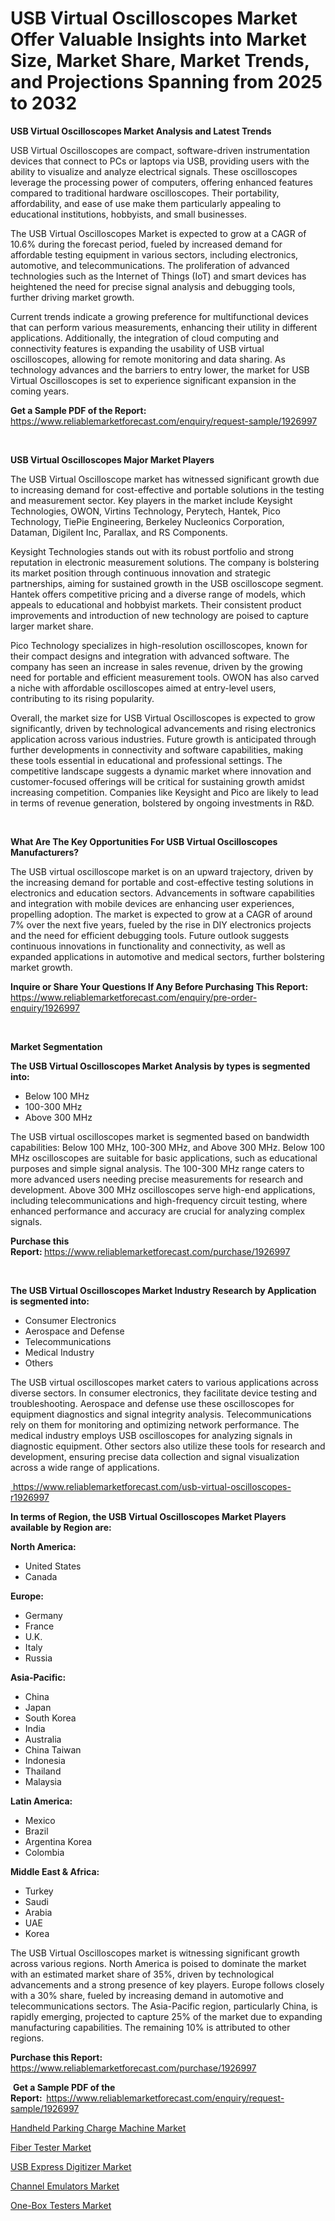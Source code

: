 <p><h1>USB Virtual Oscilloscopes Market Offer Valuable Insights into Market Size, Market Share, Market Trends, and Projections Spanning from 2025 to 2032</h1></p><p><strong>USB Virtual Oscilloscopes Market Analysis and Latest Trends</strong></p>
<p><p>USB Virtual Oscilloscopes are compact, software-driven instrumentation devices that connect to PCs or laptops via USB, providing users with the ability to visualize and analyze electrical signals. These oscilloscopes leverage the processing power of computers, offering enhanced features compared to traditional hardware oscilloscopes. Their portability, affordability, and ease of use make them particularly appealing to educational institutions, hobbyists, and small businesses.</p><p>The USB Virtual Oscilloscopes Market is expected to grow at a CAGR of 10.6% during the forecast period, fueled by increased demand for affordable testing equipment in various sectors, including electronics, automotive, and telecommunications. The proliferation of advanced technologies such as the Internet of Things (IoT) and smart devices has heightened the need for precise signal analysis and debugging tools, further driving market growth.</p><p>Current trends indicate a growing preference for multifunctional devices that can perform various measurements, enhancing their utility in different applications. Additionally, the integration of cloud computing and connectivity features is expanding the usability of USB virtual oscilloscopes, allowing for remote monitoring and data sharing. As technology advances and the barriers to entry lower, the market for USB Virtual Oscilloscopes is set to experience significant expansion in the coming years.</p></p>
<p><strong>Get a Sample PDF of the Report:&nbsp;</strong> <a href="https://www.reliablemarketforecast.com/enquiry/request-sample/1926997?utm_campaign=1998&utm_medium=2&utm_source=Github&utm_content=ia&utm_term=28032025&utm_id=usb-virtual-oscilloscopes">https://www.reliablemarketforecast.com/enquiry/request-sample/1926997</a></p>
<p>&nbsp;</p>
<p><strong>USB Virtual Oscilloscopes Major Market Players</strong></p>
<p><p>The USB Virtual Oscilloscope market has witnessed significant growth due to increasing demand for cost-effective and portable solutions in the testing and measurement sector. Key players in the market include Keysight Technologies, OWON, Virtins Technology, Perytech, Hantek, Pico Technology, TiePie Engineering, Berkeley Nucleonics Corporation, Dataman, Digilent Inc, Parallax, and RS Components.</p><p>Keysight Technologies stands out with its robust portfolio and strong reputation in electronic measurement solutions. The company is bolstering its market position through continuous innovation and strategic partnerships, aiming for sustained growth in the USB oscilloscope segment. Hantek offers competitive pricing and a diverse range of models, which appeals to educational and hobbyist markets. Their consistent product improvements and introduction of new technology are poised to capture larger market share.</p><p>Pico Technology specializes in high-resolution oscilloscopes, known for their compact designs and integration with advanced software. The company has seen an increase in sales revenue, driven by the growing need for portable and efficient measurement tools. OWON has also carved a niche with affordable oscilloscopes aimed at entry-level users, contributing to its rising popularity.</p><p>Overall, the market size for USB Virtual Oscilloscopes is expected to grow significantly, driven by technological advancements and rising electronics application across various industries. Future growth is anticipated through further developments in connectivity and software capabilities, making these tools essential in educational and professional settings. The competitive landscape suggests a dynamic market where innovation and customer-focused offerings will be critical for sustaining growth amidst increasing competition. Companies like Keysight and Pico are likely to lead in terms of revenue generation, bolstered by ongoing investments in R&D.</p></p>
<p>&nbsp;</p>
<p><strong>What Are The Key Opportunities For USB Virtual Oscilloscopes Manufacturers?</strong></p>
<p><p>The USB virtual oscilloscope market is on an upward trajectory, driven by the increasing demand for portable and cost-effective testing solutions in electronics and education sectors. Advancements in software capabilities and integration with mobile devices are enhancing user experiences, propelling adoption. The market is expected to grow at a CAGR of around 7% over the next five years, fueled by the rise in DIY electronics projects and the need for efficient debugging tools. Future outlook suggests continuous innovations in functionality and connectivity, as well as expanded applications in automotive and medical sectors, further bolstering market growth.</p></p>
<p><strong>Inquire or Share Your Questions If Any Before Purchasing This Report:</strong> <a href="https://www.reliablemarketforecast.com/enquiry/pre-order-enquiry/1926997?utm_campaign=1998&utm_medium=2&utm_source=Github&utm_content=ia&utm_term=28032025&utm_id=usb-virtual-oscilloscopes">https://www.reliablemarketforecast.com/enquiry/pre-order-enquiry/1926997</a></p>
<p>&nbsp;</p>
<p><strong>Market Segmentation</strong></p>
<p><strong>The USB Virtual Oscilloscopes Market Analysis by types is segmented into:</strong></p>
<p><ul><li>Below 100 MHz</li><li>100-300 MHz</li><li>Above 300 MHz</li></ul></p>
<p><p>The USB virtual oscilloscopes market is segmented based on bandwidth capabilities: Below 100 MHz, 100-300 MHz, and Above 300 MHz. Below 100 MHz oscilloscopes are suitable for basic applications, such as educational purposes and simple signal analysis. The 100-300 MHz range caters to more advanced users needing precise measurements for research and development. Above 300 MHz oscilloscopes serve high-end applications, including telecommunications and high-frequency circuit testing, where enhanced performance and accuracy are crucial for analyzing complex signals.</p></p>
<p><strong>Purchase this Report:&nbsp;</strong><a href="https://www.reliablemarketforecast.com/purchase/1926997?utm_campaign=1998&utm_medium=2&utm_source=Github&utm_content=ia&utm_term=28032025&utm_id=usb-virtual-oscilloscopes">https://www.reliablemarketforecast.com/purchase/1926997</a></p>
<p>&nbsp;</p>
<p><strong>The USB Virtual Oscilloscopes Market Industry Research by Application is segmented into:</strong></p>
<p><ul><li>Consumer Electronics</li><li>Aerospace and Defense</li><li>Telecommunications</li><li>Medical Industry</li><li>Others</li></ul></p>
<p><p>The USB virtual oscilloscopes market caters to various applications across diverse sectors. In consumer electronics, they facilitate device testing and troubleshooting. Aerospace and defense use these oscilloscopes for equipment diagnostics and signal integrity analysis. Telecommunications rely on them for monitoring and optimizing network performance. The medical industry employs USB oscilloscopes for analyzing signals in diagnostic equipment. Other sectors also utilize these tools for research and development, ensuring precise data collection and signal visualization across a wide range of applications.</p></p>
<p><a href="https://www.reliablemarketforecast.com/usb-virtual-oscilloscopes-r1926997?utm_campaign=1998&utm_medium=2&utm_source=Github&utm_content=ia&utm_term=28032025&utm_id=usb-virtual-oscilloscopes">&nbsp;https://www.reliablemarketforecast.com/usb-virtual-oscilloscopes-r1926997</a></p>
<p><strong>In terms of Region, the USB Virtual Oscilloscopes Market Players available by Region are:</strong></p>
<p>
    <p> <strong> North America: </strong>
        <ul>
            <li>United States</li>
            <li>Canada</li>
        </ul>
        </p> 
    <p> <strong> Europe: </strong>
        <ul>
            <li>Germany</li>
            <li>France</li>
            <li>U.K.</li>
            <li>Italy</li>
            <li>Russia</li>
        </ul>
        </p> 
    <p> <strong> Asia-Pacific: </strong>
        <ul>
            <li>China</li>
            <li>Japan</li>
            <li>South Korea</li>
            <li>India</li>
            <li>Australia</li>
            <li>China Taiwan</li>
            <li>Indonesia</li>
            <li>Thailand</li>
            <li>Malaysia</li>
        </ul>
        </p> 
    <p> <strong> Latin America: </strong>
        <ul>
            <li>Mexico</li>
            <li>Brazil</li>
            <li>Argentina Korea</li>
            <li>Colombia</li>
        </ul>
        </p> 
    <p> <strong> Middle East & Africa: </strong>
        <ul>
            <li>Turkey</li>
            <li>Saudi</li>
            <li>Arabia</li>
            <li>UAE</li>
            <li>Korea</li>
        </ul>
    </p>
    </p>
<p><p>The USB Virtual Oscilloscopes market is witnessing significant growth across various regions. North America is poised to dominate the market with an estimated market share of 35%, driven by technological advancements and a strong presence of key players. Europe follows closely with a 30% share, fueled by increasing demand in automotive and telecommunications sectors. The Asia-Pacific region, particularly China, is rapidly emerging, projected to capture 25% of the market due to expanding manufacturing capabilities. The remaining 10% is attributed to other regions.</p></p>
<p><strong>Purchase this Report: </strong><a href="https://www.reliablemarketforecast.com/purchase/1926997?utm_campaign=1998&utm_medium=2&utm_source=Github&utm_content=ia&utm_term=28032025&utm_id=usb-virtual-oscilloscopes">https://www.reliablemarketforecast.com/purchase/1926997</a></p>
<p>&nbsp;<strong>Get a Sample PDF of the Report:&nbsp;&nbsp;</strong><a href="https://www.reliablemarketforecast.com/enquiry/request-sample/1926997?utm_campaign=1998&utm_medium=2&utm_source=Github&utm_content=ia&utm_term=28032025&utm_id=usb-virtual-oscilloscopes">https://www.reliablemarketforecast.com/enquiry/request-sample/1926997</a></p>
<p><strong></strong></p>
<p><p><a href="https://github.com/rakowpleetj1/Market-Research-Report-List-1/blob/main/handheld-parking-charge-machine-market.md?utm_campaign=1998&utm_medium=2&utm_source=Github&utm_content=ia&utm_term=28032025&utm_id=usb-virtual-oscilloscopes">Handheld Parking Charge Machine Market</a></p><p><a href="https://github.com/cherrivacius/Market-Research-Report-List-1/blob/main/fiber-tester-market.md?utm_campaign=1998&utm_medium=2&utm_source=Github&utm_content=ia&utm_term=28032025&utm_id=usb-virtual-oscilloscopes">Fiber Tester Market</a></p><p><a href="https://github.com/omduthkevork/Market-Research-Report-List-1/blob/main/usb-express-digitizer-market.md?utm_campaign=1998&utm_medium=2&utm_source=Github&utm_content=ia&utm_term=28032025&utm_id=usb-virtual-oscilloscopes">USB Express Digitizer Market</a></p><p><a href="https://github.com/akramisabtu/Market-Research-Report-List-1/blob/main/channel-emulators-market.md?utm_campaign=1998&utm_medium=2&utm_source=Github&utm_content=ia&utm_term=28032025&utm_id=usb-virtual-oscilloscopes">Channel Emulators Market</a></p><p><a href="https://github.com/mcveathuane2/Market-Research-Report-List-1/blob/main/one-box-testers-market.md?utm_campaign=1998&utm_medium=2&utm_source=Github&utm_content=ia&utm_term=28032025&utm_id=usb-virtual-oscilloscopes">One-Box Testers Market</a></p></p>